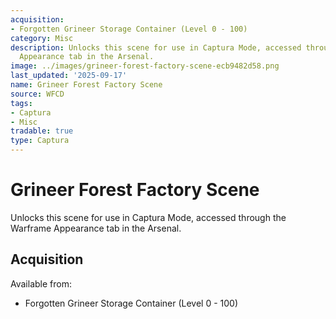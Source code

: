 ```yaml
---
acquisition:
- Forgotten Grineer Storage Container (Level 0 - 100)
category: Misc
description: Unlocks this scene for use in Captura Mode, accessed through the Warframe
  Appearance tab in the Arsenal.
image: ../images/grineer-forest-factory-scene-ecb9482d58.png
last_updated: '2025-09-17'
name: Grineer Forest Factory Scene
source: WFCD
tags:
- Captura
- Misc
tradable: true
type: Captura
---
```


# Grineer Forest Factory Scene

Unlocks this scene for use in Captura Mode, accessed through the Warframe Appearance tab in the Arsenal.

## Acquisition

Available from:
- Forgotten Grineer Storage Container (Level 0 - 100)

